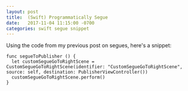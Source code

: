 ```yaml
---
layout: post
title:  (Swift) Programmatically Segue
date:   2017-11-04 11:15:00 -0700
categories: swift segue snippet
---
```


Using the code from my previous post on segues, here's a snippet:

```
func segueToPublisher () {
  let customSegueGoToRightScene = CustomSegueGoToRightScene(identifier: "CustomSegueGoToRightScene", source: self, destination: PublisherViewController())
  customSegueGoToRightScene.perform()
}
```
